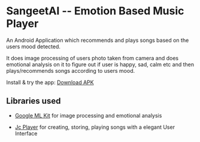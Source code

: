 # SangeetAI -- Emotion Based Music Player 
An  Android Application which recommends and plays songs based on the users mood detected.

It does image processing of users photo taken from camera and does emotional analysis on it to figure out if user is happy, sad, calm etc and then plays/recommends songs according to users mood.







 

















Install & try the app: [Download APK](https://drive.google.com/file/d/1I65cnVoqfQvFrVowe3CA9GS0iNMfiR4h/view?usp=drivesdk)



 ## Libraries used

 * [Google ML Kit](https://developers.google.com/ml-kit) for image processing and emotional analysis 

 * [Jc Player](https://github.com/jeancsanchez/JcPlayer/releases) for creating, storing, playing songs with a elegant User Interface 

 

 

















 









 

 
